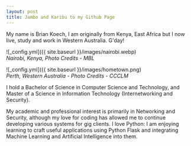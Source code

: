 ```yaml
---
layout: post
title: Jambo and Karibu to my Github Page
---
```


My name is Brian Koech, I am originally from Kenya, East Africa but I now live, study and work in Western Australia.  G'day!  

![_config.yml]({{ site.baseurl }}/images/nairobi.webp)  
*Nairobi, Kenya, Photo Credits - MBL*  

![_config.yml]({{ site.baseurl }}/images/hometown.png)  
*Perth, Western Australia - Photo Credits - CCCLM*  

I hold a Bachelor of Science in Computer Science and Technology, and Master of a Science in Information Technology (Internetworking and Security).  

My academic and professional interest is primarily in Networking and Security, although my love for coding has allowed me to continue developing various systems for gig clients. I love Python: I am enjoying learning to craft useful applications using Python Flask and integrating Machine Learning and Artificial Intelligence into them.  